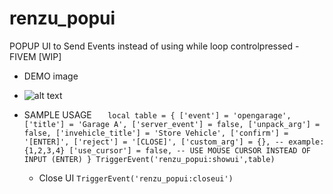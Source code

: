# renzu_popui
POPUP UI to Send Events instead of using while loop controlpressed - FIVEM [WIP]
- DEMO image
- ![alt text](https://i.imgur.com/y8kyg09.png)

- SAMPLE USAGE
`   local table = {
        ['event'] = 'opengarage',
        ['title'] = 'Garage A',
        ['server_event'] = false,
        ['unpack_arg'] = false,
        ['invehicle_title'] = 'Store Vehicle',
        ['confirm'] = '[ENTER]',
        ['reject'] = '[CLOSE]',
        ['custom_arg'] = {}, -- example: {1,2,3,4}
        ['use_cursor'] = false, -- USE MOUSE CURSOR INSTEAD OF INPUT (ENTER)
    }
    TriggerEvent('renzu_popui:showui',table)`

    - Close UI
    `TriggerEvent('renzu_popui:closeui')`
